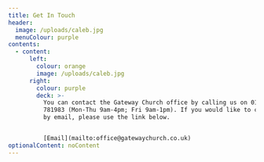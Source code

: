 ```yaml
---
title: Get In Touch
header:
  image: /uploads/caleb.jpg
  menuColour: purple
contents:
  - content:
      left:
        colour: orange
        image: /uploads/caleb.jpg
      right:
        colour: purple
        deck: >-
          You can contact the Gateway Church office by calling us on 01904
          781983 (Mon-Thu 9am-4pm; Fri 9am-1pm). If you would like to contact us
          by email, please use the link below.


          [Email](mailto:office@gatewaychurch.co.uk)
optionalContent: noContent
---
```


